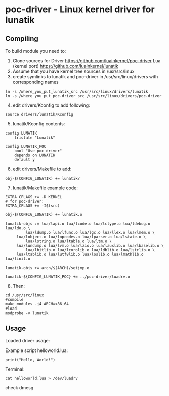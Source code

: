 # poc-driver - Linux kernel driver for lunatik

## Compiling
To build module you need to:
1. Clone sources for
Driver
https://github.com/luainkernel/poc-driver
Lua (kernel port)
https://github.com/luainkernel/lunatik
2. Assume that you have kernel tree sources in /usr/src/linux
3. create symlinks to lunatik and poc-driver in /usr/src/linux/drivers with corresponding names
```
ln -s /where_you_put_lunatik_src /usr/src/linux/drivers/lunatik
ln -s /where_you_put_poc-driver_src /usr/src/linux/drivers/poc-driver
```
4. edit drivers/Kconfig to add following:
```
source drivers/lunatik/Kconfig
```
5. lunatik/Kconfig contents:
```
config LUNATIK
    tristate "Lunatik"
    
config LUNATIK_POC
    bool "Use poc driver"
    depends on LUNATIK
    default y
```
6. edit drivers/Makefile to add:
```
obj-$(CONFIG_LUNATIK) += lunatik/
```
7. lunatik/Makefile example code:
```
EXTRA_CFLAGS += -D_KERNEL
# for poc-driver:
EXTRA_CFLAGS += -I$(src)

obj-$(CONFIG_LUNATIK) += lunatik.o

lunatik-objs := lua/lapi.o lua/lcode.o lua/lctype.o lua/ldebug.o lua/ldo.o \
         lua/ldump.o lua/lfunc.o lua/lgc.o lua/llex.o lua/lmem.o \
	 lua/lobject.o lua/lopcodes.o lua/lparser.o lua/lstate.o \
         lua/lstring.o lua/ltable.o lua/ltm.o \
	 lua/lundump.o lua/lvm.o lua/lzio.o lua/lauxlib.o lua/lbaselib.o \
         lua/lbitlib.o lua/lcorolib.o lua/ldblib.o lua/lstrlib.o \
	 lua/ltablib.o lua/lutf8lib.o lua/loslib.o lua/lmathlib.o lua/linit.o

lunatik-objs += arch/$(ARCH)/setjmp.o

lunatik-${CONFIG_LUNATIK_POC} += ../poc-driver/luadrv.o
```
8. Then:
```
cd /usr/src/linux
#compile
make modules -j4 ARCH=x86_64
#load
modprobe -v lunatik
```

## Usage

Loaded driver usage:

Example script helloworld.lua:
```
print("Hello, World!")
```

Terminal:
```
cat helloworld.lua > /dev/luadrv
```
check dmesg
